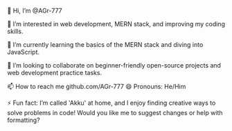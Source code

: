 👋 Hi, I’m @AGr-777

👀 I’m interested in web development, MERN stack, and improving my coding skills.

🌱 I’m currently learning the basics of the MERN stack and diving into JavaScript.

💞️ I’m looking to collaborate on beginner-friendly open-source projects and web development practice tasks.

📫 How to reach me github.com/AGr-777
😄 Pronouns: He/Him

⚡ Fun fact: I’m called 'Akku' at home, and I enjoy finding creative ways to solve problems in code!
Would you like me to suggest changes or help with formatting?









<!---
AGr-777/AGr-777 is a ✨ special ✨ repository because its `README.md` (this file) appears on your GitHub profile.
You can click the Preview link to take a look at your changes.
--->
